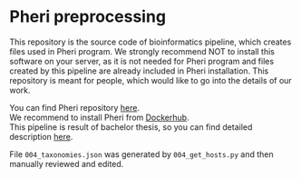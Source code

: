 # Pheri preprocessing

This repository is the source code of bioinformatics pipeline, which creates files used in Pheri program.
We strongly recommend NOT to install this software on your server, as it is not needed for Pheri program and files created by this pipeline are already included in Pheri installation.
This repository is meant for people, which would like to go into the details of our work.

You can find Pheri repository [here](https://github.com/andynet/pheri).\
We recommend to install Pheri from [Dockerhub](https://hub.docker.com/r/andynet/pheri/).\
This pipeline is result of bachelor thesis, so you can find detailed description [here](https://drive.google.com/file/d/1Q-oW36NoQzHxzWUl4DRQWubHGlYMKd57/view?usp=sharing).

File `004_taxonomies.json` was generated by `004_get_hosts.py` and then manually reviewed and edited.
